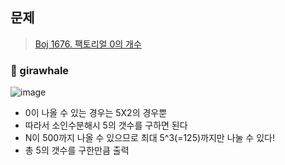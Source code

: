 ## 문제
> [Boj 1676. 팩토리얼 0의 개수](https://www.acmicpc.net/problem/1676)


### :whale: girawhale

![image](https://user-images.githubusercontent.com/48428699/95935068-534f4600-0e0d-11eb-89fc-6675268aed5e.png)


- 0이 나올 수 있는 경우는 5X2의 경우뿐
- 따라서 소인수분해시 5의 갯수를 구하면 된다
- N이 500까지 나올 수 있으므로 최대 5^3(=125)까지만 나눌 수 있다!
- 총 5의 갯수를 구한만큼 출력
